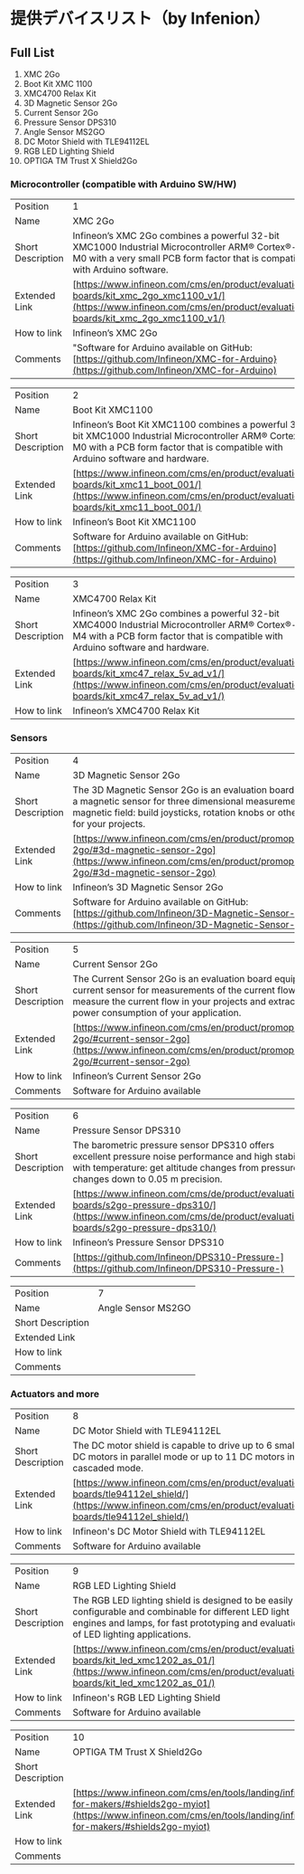 # 提供デバイスリスト（by Infenion）

## Full List
1. XMC 2Go
2. Boot Kit XMC 1100
3. XMC4700 Relax Kit
4. 3D Magnetic Sensor 2Go
5. Current Sensor 2Go
6. Pressure Sensor DPS310
7. Angle Sensor MS2GO
8. DC Motor Shield with TLE94112EL
9. RGB LED Lighting Shield
10. OPTIGA TM Trust X Shield2Go

### Microcontroller (compatible with Arduino SW/HW)
|||
|---|---|
|Position|1|
|Name|XMC 2Go|
|Short Description|Infineon’s XMC 2Go combines a powerful 32-bit XMC1000 Industrial Microcontroller ARM® Cortex®-M0 with a very small PCB form factor that is compatible with Arduino software.|
|Extended Link|[https://www.infineon.com/cms/en/product/evaluation-boards/kit_xmc_2go_xmc1100_v1/](https://www.infineon.com/cms/en/product/evaluation-boards/kit_xmc_2go_xmc1100_v1/)|
|How to link|Infineon’s XMC 2Go|
|Comments|"Software for Arduino available on GitHub:[https://github.com/Infineon/XMC-for-Arduino}(https://github.com/Infineon/XMC-for-Arduino)|

|||
|---|---|
|Position|2|
|Name|Boot Kit XMC1100|
|Short Description|Infineon’s Boot Kit XMC1100 combines a powerful 32-bit XMC1000 Industrial Microcontroller ARM® Cortex®-M0  with a PCB form factor that is compatible with Arduino software and hardware.|
|Extended Link|[https://www.infineon.com/cms/en/product/evaluation-boards/kit_xmc11_boot_001/](https://www.infineon.com/cms/en/product/evaluation-boards/kit_xmc11_boot_001/)|
|How to link|Infineon’s Boot Kit XMC1100|
|Comments|Software for Arduino available on GitHub:[https://github.com/Infineon/XMC-for-Arduino](https://github.com/Infineon/XMC-for-Arduino)|

|||
|---|---|
|Position|3|
|Name|XMC4700 Relax Kit|
|Short Description|Infineon’s XMC 2Go combines a powerful 32-bit XMC4000 Industrial Microcontroller ARM® Cortex®-M4 with a PCB form factor that is compatible with Arduino software and hardware.|
|Extended Link|[https://www.infineon.com/cms/en/product/evaluation-boards/kit_xmc47_relax_5v_ad_v1/](https://www.infineon.com/cms/en/product/evaluation-boards/kit_xmc47_relax_5v_ad_v1/)|
|How to link|Infineon’s XMC4700 Relax Kit|

### Sensors
|||
|---|---|
|Position|4|
|Name|3D Magnetic Sensor 2Go|
|Short Description| The 3D Magnetic Sensor 2Go is an evaluation board equipped with a magnetic sensor for three dimensional measurements of the magnetic field: build joysticks, rotation knobs or other UI elements for your projects.
|Extended Link|[https://www.infineon.com/cms/en/product/promopages/sensors-2go/#3d-magnetic-sensor-2go](https://www.infineon.com/cms/en/product/promopages/sensors-2go/#3d-magnetic-sensor-2go)|
|How to link|Infineon’s 3D Magnetic Sensor 2Go|
|Comments|Software for Arduino available on GitHub:[https://github.com/Infineon/3D-Magnetic-Sensor-2GO](https://github.com/Infineon/3D-Magnetic-Sensor-2GO)|

|||
|---|---|
|Position|5|
|Name|Current Sensor 2Go|
|Short Description|The Current Sensor 2Go is an evaluation board equipped with a current sensor for measurements of the current flow in circuits: measure the current flow in your projects and extract, e.g., the power consumption of your application.|
|Extended Link|[https://www.infineon.com/cms/en/product/promopages/sensors-2go/#current-sensor-2go](https://www.infineon.com/cms/en/product/promopages/sensors-2go/#current-sensor-2go)|
|How to link|Infineon’s Current Sensor 2Go|
|Comments|Software for Arduino available|

|||
|---|---|
|Position|6|
|Name|Pressure Sensor DPS310|
|Short Description|The barometric pressure sensor DPS310 offers excellent pressure noise performance and high stability with temperature: get altitude changes from pressure changes down to 0.05 m precision.
|Extended Link|[https://www.infineon.com/cms/de/product/evaluation-boards/s2go-pressure-dps310/](https://www.infineon.com/cms/de/product/evaluation-boards/s2go-pressure-dps310/)|
|How to link|Infineon’s Pressure Sensor DPS310|
|Comments|[https://github.com/Infineon/DPS310-Pressure-](https://github.com/Infineon/DPS310-Pressure-) |

|||
|---|---|
|Position|7|
|Name|Angle Sensor MS2GO|
|Short Description||
|Extended Link||
|How to link||
|Comments||


### Actuators and more

|||
|---|---|
|Position|8|
|Name|DC Motor Shield with TLE94112EL|
|Short Description|The DC motor shield is capable to drive up to 6 small DC motors in parallel mode or up to 11 DC motors in cascaded mode.|
|Extended Link|[https://www.infineon.com/cms/en/product/evaluation-boards/tle94112el_shield/](https://www.infineon.com/cms/en/product/evaluation-boards/tle94112el_shield/)|
|How to link|Infineon's DC Motor Shield with TLE94112EL|
|Comments|Software for Arduino available|

|||
|---|---|
|Position|9|
|Name|RGB LED Lighting Shield|
|Short Description|The RGB LED lighting shield is designed to be easily configurable and combinable for different LED light engines and lamps, for fast prototyping and evaluation of LED lighting applications.|
|Extended Link|[https://www.infineon.com/cms/en/product/evaluation-boards/kit_led_xmc1202_as_01/](https://www.infineon.com/cms/en/product/evaluation-boards/kit_led_xmc1202_as_01/)|
|How to link|Infineon's RGB LED Lighting Shield|
|Comments|Software for Arduino available|

|||
|---|---|
|Position|10|
|Name|OPTIGA TM Trust X Shield2Go|
|Short Description||
|Extended Link|[https://www.infineon.com/cms/en/tools/landing/infineon-for-makers/#shields2go-myiot](https://www.infineon.com/cms/en/tools/landing/infineon-for-makers/#shields2go-myiot)|
|How to link||
|Comments||
